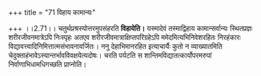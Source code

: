 +++
title = "71 विहाय कामान्यः"

+++
।।2.71।। चतुर्थप्रश्रस्योत्तरमुपसंहरति **विहायेति।** यस्मादेवं
तस्माद्विहाय कामान्सर्वान्यः स्थितप्रज्ञः शरीरजीवनमात्रेऽपि निःस्पृहः
अतएव शरीरजीवमात्राक्षिप्तपरिग्रहेऽपि ममेदमित्यभिनिवेशरहितः निरहंकारः
विद्यावत्त्वादिनिमित्तात्मसंभावनावर्जितः। ननु देहाभिमानरहित इत्याचार्यैः
कुतो न व्याख्यातमिति चेदुक्ताहंभावेऽस्यान्तर्भावविवक्षयेत्यदोषः। चरति
पर्यटति स शान्तिमविद्यातत्कार्योपरमरुपां निर्वाणाभिधामधिगच्छति
प्राप्नोति।  
